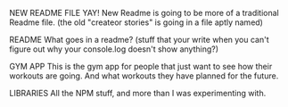 NEW README FILE YAY!
New Readme is going to be more of a traditional Readme file.
(the old "createor stories" is going in a file aptly named)


README
What goes in a readme?
(stuff that your write when you can't figure out why your console.log doesn't show anything?)

GYM APP
This is the gym app for people that just want to see how their workouts are going.  And what workouts they have planned for the future.

LIBRARIES
All the NPM stuff, and more than I was experimenting with.
